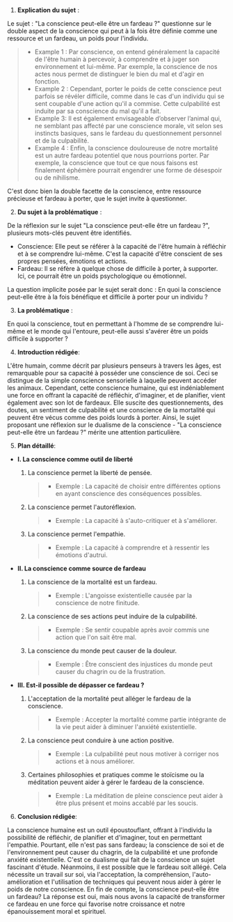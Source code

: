 1. **Explication du sujet** :

Le sujet : "La conscience peut-elle être un fardeau ?" questionne sur le double aspect de la conscience qui peut à la fois être définie comme une ressource et un fardeau, un poids pour l'individu.

> - Example 1 : Par conscience, on entend généralement la capacité de l'être humain à percevoir, à comprendre et à juger son environnement et lui-même. Par exemple, la conscience de nos actes nous permet de distinguer le bien du mal et d'agir en fonction.
> - Example 2 : Cependant, porter le poids de cette conscience peut parfois se révéler difficile, comme dans le cas d'un individu qui se sent coupable d'une action qu'il a commise. Cette culpabilité est induite par sa conscience du mal qu'il a fait.
> - Example 3: Il est également envisageable d’observer l’animal qui, ne semblant pas affecté par une conscience morale, vit selon ses instincts basiques, sans le fardeau du questionnement personnel et de la culpabilité.
> - Example 4 : Enfin, la conscience douloureuse de notre mortalité est un autre fardeau potentiel que nous pourrions porter. Par exemple, la conscience que tout ce que nous faisons est finalement éphémère pourrait engendrer une forme de désespoir ou de nihilisme.

C'est donc bien la double facette de la conscience, entre ressource précieuse et fardeau à porter, que le sujet invite à questionner.

2. **Du sujet à la problématique** :

De la réflexion sur le sujet "La conscience peut-elle être un fardeau ?", plusieurs mots-clés peuvent être identifiés.

- Conscience: Elle peut se référer à la capacité de l'être humain à réfléchir et à se comprendre lui-même. C'est la capacité d'être conscient de ses propres pensées, émotions et actions.
- Fardeau: Il se réfère à quelque chose de difficile à porter, à supporter. Ici, ce pourrait être un poids psychologique ou émotionnel.

La question implicite posée par le sujet serait donc : En quoi la conscience peut-elle être à la fois bénéfique et difficile à porter pour un individu ?

3. **La problématique** :

En quoi la conscience, tout en permettant à l'homme de se comprendre lui-même et le monde qui l'entoure, peut-elle aussi s'avérer être un poids difficile à supporter ?

4. **Introduction rédigée**: 

L'être humain, comme décrit par plusieurs penseurs à travers les âges, est remarquable pour sa capacité à posséder une conscience de soi. Ceci se distingue de la simple conscience sensorielle à laquelle peuvent accéder les animaux. Cependant, cette conscience humaine, qui est indéniablement une force en offrant la capacité de réfléchir, d'imaginer, et de planifier, vient également avec son lot de fardeaux. Elle suscite des questionnements, des doutes, un sentiment de culpabilité et une conscience de la mortalité qui peuvent être vécus comme des poids lourds à porter. Ainsi, le sujet proposant une réflexion sur le dualisme de la conscience - "La conscience peut-elle être un fardeau ?" mérite une attention particulière.

5. **Plan détaillé**:

* **I. La conscience comme outil de liberté**

    1. La conscience permet la liberté de pensée.
          > - Exemple : La capacité de choisir entre différentes options en ayant conscience des conséquences possibles.
    
    2.  La conscience permet l'autoréflexion.
          > - Exemple : La capacité à s'auto-critiquer et à s'améliorer.
          
    3.  La conscience permet l'empathie.
          > - Exemple : La capacité à comprendre et à ressentir les émotions d'autrui.

* **II. La conscience comme source de fardeau**

    1. La conscience de la mortalité est un fardeau.
          > - Exemple : L'angoisse existentielle causée par la conscience de notre finitude.
    
    2. La conscience de ses actions peut induire de la culpabilité.
          > - Exemple : Se sentir coupable après avoir commis une action que l'on sait être mal.
          
    3. La conscience du monde peut causer de la douleur.
          > - Exemple : Être conscient des injustices du monde peut causer du chagrin ou de la frustration.

* **III. Est-il possible de dépasser ce fardeau ?**

    1. L'acceptation de la mortalité peut alléger le fardeau de la conscience.
          > - Exemple : Accepter la mortalité comme partie intégrante de la vie peut aider à diminuer l'anxiété existentielle.
    
    2. La conscience peut conduire à une action positive.
          > - Exemple : La culpabilité peut nous motiver à corriger nos actions et à nous améliorer.
          
    3. Certaines philosophies et pratiques comme le stoïcisme ou la méditation peuvent aider à gérer le fardeau de la conscience.
          > - Exemple : La méditation de pleine conscience peut aider à être plus présent et moins accablé par les soucis.

6. **Conclusion rédigée**: 

La conscience humaine est un outil époustouflant, offrant à l'individu la possibilité de réfléchir, de planifier et d'imaginer, tout en permettant l'empathie. Pourtant, elle n'est pas sans fardeau; la conscience de soi et de l'environnement peut causer du chagrin, de la culpabilité et une profonde anxiété existentielle. C'est ce dualisme qui fait de la conscience un sujet fascinant d'étude. Néanmoins, il est possible que le fardeau soit allégé. Cela nécessite un travail sur soi, via l'acceptation, la compréhension, l'auto-amélioration et l'utilisation de techniques qui peuvent nous aider à gérer le poids de notre conscience. En fin de compte, la conscience peut-elle être un fardeau? La réponse est oui, mais nous avons la capacité de transformer ce fardeau en une force qui favorise notre croissance et notre épanouissement moral et spirituel.

